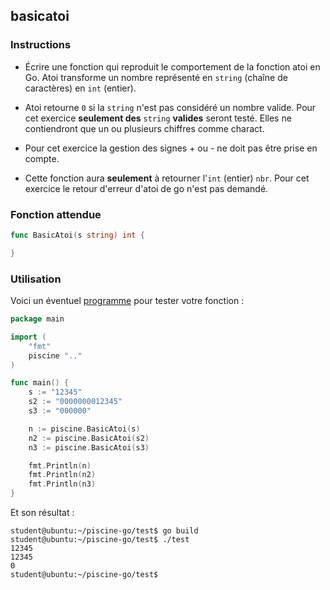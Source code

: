## basicatoi

### Instructions

- Écrire une fonction qui reproduit le comportement de la fonction atoi en Go. Atoi transforme un nombre représenté en `string` (chaîne de caractères) en `int` (entier).

- Atoi retourne `0` si la `string` n'est pas considéré un nombre valide. Pour cet exercice **seulement des** `string` **valides** seront testé. Elles ne contiendront que un ou plusieurs chiffres comme charact.

- Pour cet exercice la gestion des signes + ou - ne doit pas être prise en compte.

- Cette fonction aura **seulement** à retourner l'`int` (entier) `nbr`. Pour cet exercice le retour d'erreur d'atoi de go n'est pas demandé.

### Fonction attendue

```go
func BasicAtoi(s string) int {

}
```

### Utilisation

Voici un éventuel [programme](TODO-LINK) pour tester votre fonction :

```go
package main

import (
	"fmt"
	piscine ".."
)

func main() {
	s := "12345"
	s2 := "0000000012345"
	s3 := "000000"

	n := piscine.BasicAtoi(s)
	n2 := piscine.BasicAtoi(s2)
	n3 := piscine.BasicAtoi(s3)

	fmt.Println(n)
	fmt.Println(n2)
	fmt.Println(n3)
}
```

Et son résultat :

```console
student@ubuntu:~/piscine-go/test$ go build
student@ubuntu:~/piscine-go/test$ ./test
12345
12345
0
student@ubuntu:~/piscine-go/test$
```
